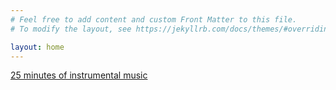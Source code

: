 ```yaml
---
# Feel free to add content and custom Front Matter to this file.
# To modify the layout, see https://jekyllrb.com/docs/themes/#overriding-theme-defaults

layout: home
---
```

[25 minutes of instrumental music](2020-05-14-pomo-instru.mp3)
